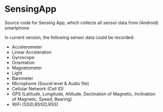 # SensingApp
Source code for Sensing App, which collects all sensor data from (Android) smartphone

In current version, the following sensor data could be recorded:
   - Accelerometer
   - Linear Acceleration
   - Gyroscope
   - Orientation
   - Magnetometer
   - Light
   - Barometer
   - Microphone (Sound level & Audio file)
   - Cellular Network (Cell ID)
   - GPS (Latitude, Longitude, Altitude, Declination of Magnetic, Inclination of Magnetic, Speed, Bearing)
   - WiFi (SSID,BSSID,RSS)
